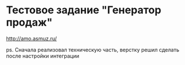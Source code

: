 # Тестовое задание "Генератор продаж"

http://amo.asmuz.ru/

ps. Сначала реализовал техническую часть, верстку решил сделать после настройки интеграции
